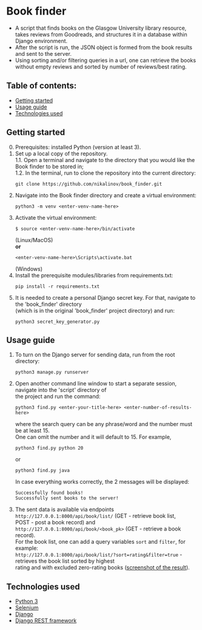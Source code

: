 # Book finder
* A script that finds books on the Glasgow University library resource, takes reviews from Goodreads, and structures it in a database within Django environment.
* After the script is run, the JSON object is formed from the book results and sent to the server.
* Using sorting and/or filtering queries in a url, one can retrieve the books without empty reviews and sorted by number of reviews/best rating.
## Table of contents:
* [Getting started](#getting-started)
* [Usage guide](#usage-guide)
* [Technologies used](#technologies-used)
## Getting started
0. Prerequisites: installed Python (version at least 3).
1. Set up a local copy of the repository.  
  1.1. Open a terminal and navigate to the directory that you would like the Book finder to be stored in;  
  1.2. In the terminal, run to clone the repository into the current directory:
   ```
   git clone https://github.com/nikalinov/book_finder.git
   ```
3. Navigate into the Book finder directory and create a virtual environment:
   ```
   python3 -m venv <enter-venv-name-here>
   ```
5. Activate the virtual environment:  
   ```
   $ source <enter-venv-name-here>/bin/activate  
   ```
   (Linux/MacOS)  
   **or**  
   ```
   <enter-venv-name-here>\Scripts\activate.bat
   ```
   (Windows)
6. Install the prerequisite modules/libraries from requirements.txt:  
   ```
   pip install -r requirements.txt
   ```
7. It is needed to create a personal Django secret key. For that, navigate to the 'book_finder' directory  
   (which is in the original 'book_finder' project directory) and run:  
   ```
   python3 secret_key_generator.py
   ```
## Usage guide
1. To turn on the Django server for sending data, run from the root directory:
   ```
   python3 manage.py runserver
   ```
3. Open another command line window to start a separate session, navigate into the 'script' directory of  
   the project and run the command:  
   ```
   python3 find.py <enter-your-title-here> <enter-number-of-results-here>
   ```
   where the search query can be any phrase/word and the number must be at least 15.  
   One can omit the number and it will default to 15. For example,  
   ```
   python3 find.py python 20
   ```
   or
   ```
   python3 find.py java
   ```
   In case everything works correctly, the 2 messages will be displayed:  
   ```
   Successfully found books!
   Successfully sent books to the server!
   ```
5. The sent data is available via endpoints `http://127.0.0.1:8000/api/book/list/` (GET - retrieve book list,  
   POST - post a book record) and `http://127.0.0.1:8000/api/book/<book_pk>` (GET - retrieve a book record).  
   For the book list, one can add a query variables `sort` and `filter`, for example:  
   `http://127.0.0.1:8000/api/book/list/?sort=rating&filter=true` - retrieves the book list sorted by highest  
   rating and with excluded zero-rating books ([screenshot of the result](https://imgur.com/a/6jbxI1Z)).
## Technologies used
* [Python 3](https://www.python.org/)
* [Selenium](https://www.selenium.dev/)
* [Django](https://www.djangoproject.com/)
* [Django REST framework](https://www.django-rest-framework.org/)
